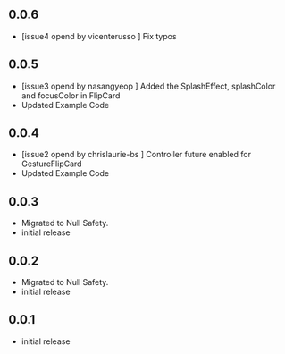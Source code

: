 ## 0.0.6

* [issue4 opend by vicenterusso ] Fix typos

## 0.0.5

* [issue3 opend by nasangyeop ] Added the SplashEffect, splashColor and focusColor in FlipCard
* Updated Example Code

## 0.0.4

* [issue2 opend by chrislaurie-bs ] Controller future enabled for GestureFlipCard
* Updated Example Code

## 0.0.3

* Migrated to Null Safety.
* initial release

## 0.0.2

* Migrated to Null Safety.
* initial release

## 0.0.1

* initial release
